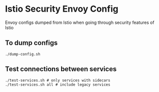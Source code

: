 # Istio Security Envoy Config

Envoy configs dumped from Istio when going through security features of Istio

## To dump configs

```
./dump-config.sh
```

## Test connections between services

```
./test-services.sh # only services with sidecars
./test-services.sh all # include legacy services
```
